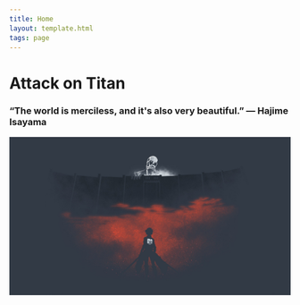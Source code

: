 ```yaml
---
title: Home
layout: template.html
tags: page
---
```


<h1 class="title" >Attack on Titan</h1>

### “The world is merciless, and it's also very beautiful.” ― Hajime Isayama
<img src="img/aot.jpg" alt="digital artwork of a titan looking over wall maria.">
